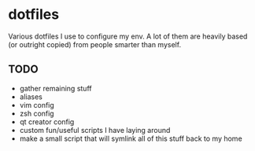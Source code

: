 # dotfiles
Various dotfiles I use to configure my env. A lot of them are heavily based (or outright copied) from people smarter than myself.

## TODO
* gather remaining stuff
 * aliases
 * vim config
 * zsh config
 * qt creator config
 * custom fun/useful scripts I have laying around
* make a small script that will symlink all of this stuff back to my home
